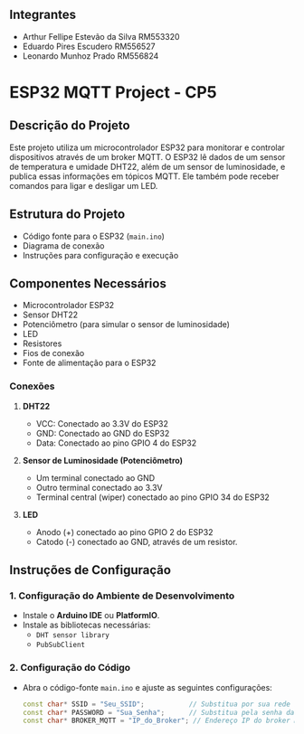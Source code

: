## Integrantes
- Arthur Fellipe Estevão da Silva RM553320
- Eduardo Pires Escudero RM556527
- Leonardo Munhoz Prado RM556824

# ESP32 MQTT Project - CP5

## Descrição do Projeto
Este projeto utiliza um microcontrolador ESP32 para monitorar e controlar dispositivos através de um broker MQTT. O ESP32 lê dados de um sensor de temperatura e umidade DHT22, além de um sensor de luminosidade, e publica essas informações em tópicos MQTT. Ele também pode receber comandos para ligar e desligar um LED.

## Estrutura do Projeto
- Código fonte para o ESP32 (`main.ino`)
- Diagrama de conexão
- Instruções para configuração e execução

## Componentes Necessários
- Microcontrolador ESP32
- Sensor DHT22
- Potenciômetro (para simular o sensor de luminosidade)
- LED
- Resistores
- Fios de conexão
- Fonte de alimentação para o ESP32


### Conexões
1. **DHT22**
   - VCC: Conectado ao 3.3V do ESP32
   - GND: Conectado ao GND do ESP32
   - Data: Conectado ao pino GPIO 4 do ESP32

2. **Sensor de Luminosidade (Potenciômetro)**
   - Um terminal conectado ao GND
   - Outro terminal conectado ao 3.3V
   - Terminal central (wiper) conectado ao pino GPIO 34 do ESP32

3. **LED**
   - Anodo (+) conectado ao pino GPIO 2 do ESP32
   - Catodo (-) conectado ao GND, através de um resistor.

## Instruções de Configuração

### 1. Configuração do Ambiente de Desenvolvimento
- Instale o **Arduino IDE** ou **PlatformIO**.
- Instale as bibliotecas necessárias:
  - `DHT sensor library`
  - `PubSubClient`

### 2. Configuração do Código
- Abra o código-fonte `main.ino` e ajuste as seguintes configurações:
  ```cpp
  const char* SSID = "Seu_SSID";           // Substitua por sua rede Wi-Fi
  const char* PASSWORD = "Sua_Senha";      // Substitua pela senha da sua rede
  const char* BROKER_MQTT = "IP_do_Broker"; // Endereço IP do broker MQTT
